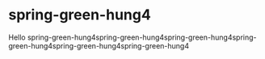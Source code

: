 # spring-green-hung4
 Hello
spring-green-hung4spring-green-hung4spring-green-hung4spring-green-hung4spring-green-hung4spring-green-hung4
